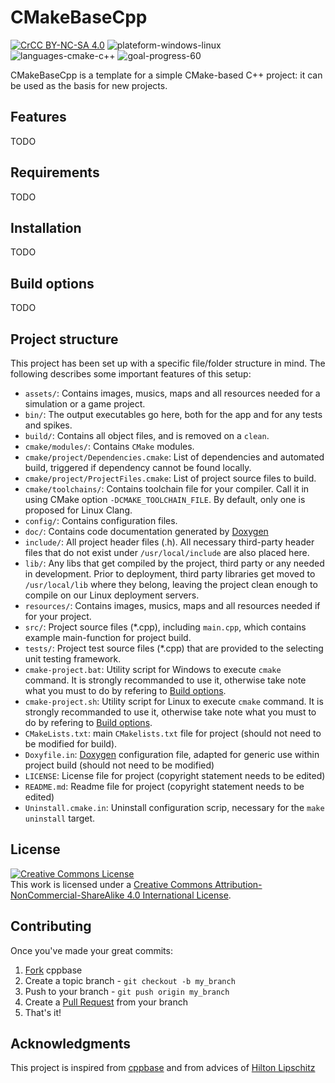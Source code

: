 # CMakeBaseCpp
<a rel="license" href="http://creativecommons.org/licenses/by-nc-sa/4.0/"><img alt="CrCC BY-NC-SA 4.0" src="https://img.shields.io/badge/license-CC%20BY--NC--SA%204.0-brightgreen.svg"/></a> <img alt="plateform-windows-linux" src="https://img.shields.io/badge/platform-windows%20%7C%20linux-lightgrey.svg"/> <img alt="languages-cmake-c++" src="https://img.shields.io/badge/languages-CMake%20%7C%20C%2B%2B-blue.svg"/> <img alt="goal-progress-60" src="https://img.shields.io/badge/goal%20progress-60%25-orange.svg"/>

CMakeBaseCpp is a template for a simple CMake-based C++ project: it can be used as the basis for new projects. 

## Features
TODO

## Requirements
TODO

## Installation
TODO

## Build options
TODO

## Project structure
This project has been set up with a specific file/folder structure in mind. The following describes some important features of this setup:
  - `assets/`: Contains images, musics, maps and all resources needed for a simulation or a game project.
  - `bin/`: The output executables go here, both for the app and for any tests and spikes.
  - `build/`: Contains all object files, and is removed on a `clean`.
  - `cmake/modules/`: Contains `CMake` modules.
  - `cmake/project/Dependencies.cmake`: List of dependencies and automated build, triggered if dependency cannot be found locally.
  - `cmake/project/ProjectFiles.cmake`: List of project source files to build.
  - `cmake/toolchains/`: Contains toolchain file for your compiler. Call it in using CMake option `-DCMAKE_TOOLCHAIN_FILE`. By default, only one is proposed for Linux Clang.
  - `config/`: Contains configuration files.
  - `doc/`: Contains code documentation generated by [Doxygen](http://www.doxygen.org "Doxygen homepage")
  - `include/`: All project header files (.h). All necessary third-party header files that do not exist under `/usr/local/include` are also placed here.
  - `lib/`: Any libs that get compiled by the project, third party or any needed in development. Prior to deployment, third party libraries get moved to `/usr/local/lib` where they belong, leaving the project clean enough to compile on our Linux deployment servers.
  - `resources/`: Contains images, musics, maps and all resources needed if for your project.
  - `src/`: Project source files (*.cpp), including `main.cpp`, which contains example main-function for project build.
  - `tests/`: Project test source files (*.cpp) that are provided to the selecting unit testing framework.
  - `cmake-project.bat`: Utility script for Windows to execute `cmake` command. It is strongly recommanded to use it, otherwise take note what you must to do by refering to [Build options](https://github.com/JosephGarnier/cmake-base-cpp/blob/master/README.md#build-options).
  - `cmake-project.sh`: Utility script for Linux to execute `cmake` command. It is strongly recommanded to use it, otherwise take note what you must to do by refering to [Build options](https://github.com/JosephGarnier/cmake-base-cpp/blob/master/README.md#build-options).
  - `CMakeLists.txt`: main `CMakelists.txt` file for project (should not need to be modified for build).
  - `Doxyfile.in`: [Doxygen](http://www.doxygen.org "Doxygen homepage") configuration file, adapted for generic use within project build (should not need to be modified)
  - `LICENSE`: License file for project (copyright statement needs to be edited)
  - `README.md`: Readme file for project (copyright statement needs to be edited)
  - `Uninstall.cmake.in`: Uninstall configuration scrip, necessary for the `make uninstall` target.
  
## License
<a rel="license" href="http://creativecommons.org/licenses/by-nc-sa/4.0/"><img alt="Creative Commons License" style="border-width:0" src="https://i.creativecommons.org/l/by-nc-sa/4.0/88x31.png" /></a><br />This work is licensed under a <a rel="license" href="http://creativecommons.org/licenses/by-nc-sa/4.0/">Creative Commons Attribution-NonCommercial-ShareAlike 4.0 International License</a>.

## Contributing
Once you've made your great commits:

  1. [Fork](https://github.com/JosephGarnier/cmake-base-cpp/fork) cppbase
  2. Create a topic branch - `git checkout -b my_branch`
  3. Push to your branch - `git push origin my_branch`
  4. Create a [Pull Request](http://help.github.com/pull-requests/) from your branch
  5. That's it!

## Acknowledgments
This project is inspired from [cppbase](https://github.com/kartikkumar/cppbase) and from advices of [Hilton Lipschitz](https://hiltmon.com/blog/2013/07/03/a-simple-c-plus-plus-project-structure/)
